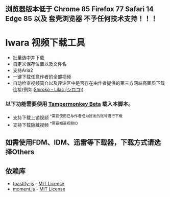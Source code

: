 ## 浏览器版本低于 Chrome 85 Firefox 77 Safari 14 Edge 85 以及 套壳浏览器 不予任何技术支持！！！

# Iwara 视频下载工具
* 批量选中并下载
* 自定义保存位置以及文件名
* 支持Aria2
* 一键下载任意作者的全部视频
* 自动检查视频简介以及评论区中是否存在由作者提供的第三方网站高画质下载连接(例如:[Shiroko - Lilac (シロコ)](https://www.iwara.tv/videos/713gbud4yign5xpx))

### 以下功能需要使用 **[Tampermonkey Beta](https://www.tampermonkey.net/)** 载入本脚本。
* 支持下载上锁视频 <sup>*需要使用已与作者成为好友的账号进行下载</sup>
* 支持下载隐藏视频 <sup>*需要知道视频ID</sup>

## 如需使用FDM、IDM、迅雷等下载器，下载方式请选择Others

## 依赖库
- [toastify-js](https://github.com/apvarun/toastify-js) - [MIT License](https://opensource.org/licenses/MIT)
- [moment.js](https://github.com/moment/moment/) - [MIT License](https://opensource.org/licenses/MIT)